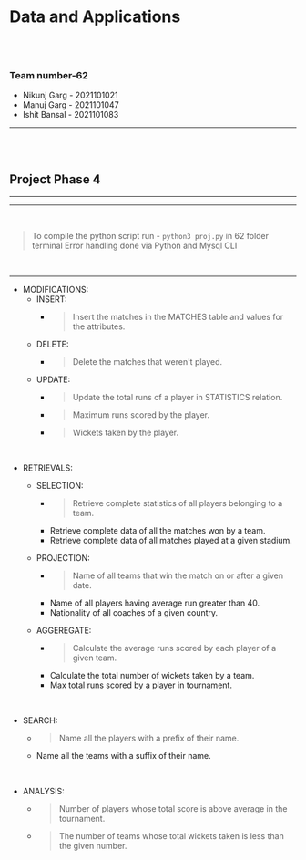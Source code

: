 # Data and Applications

<br>
<br>

 ### Team number-62

- Nikunj Garg - 2021101021
- Manuj Garg - 2021101047
- Ishit Bansal - 2021101083

----

<br>
<br>


## Project Phase 4
----
----

<br>


> To compile the python script run - ``` python3 proj.py ``` in 62 folder terminal
> Error handling done via Python and Mysql CLI

<br>

----

- MODIFICATIONS: 
    - INSERT:  
        - > Insert the matches in the MATCHES table and values for the attributes. 
    - DELETE: 
        - > Delete the matches that weren't played. 
    - UPDATE: 
        - > Update the total runs of a player in STATISTICS relation. 
        - > Maximum runs scored by the player. 
        - > Wickets taken by the player. 
 
<br>

- RETRIEVALS: 

    - SELECTION:  
        - > Retrieve complete statistics of all players belonging to a team. 
        - Retrieve complete data of all the matches won by a team. 
        - Retrieve complete data of all matches played at a given stadium. 
        
    - PROJECTION: 
        - > Name of all teams that win the match on or after a given date. 
        - Name of all players having average run greater than 40. 
        - Nationality of all coaches of a given country. 
 
    - AGGEREGATE: 
        - > Calculate the average runs scored by each player of a given team. 
        - Calculate the total number of wickets taken by a team. 
        - Max total runs scored by a player in tournament. 

<br>

- SEARCH: 
    - > Name all the players with a prefix of their name. 
    - Name all the teams with a suffix of their name.

<br>

- ANALYSIS: 
    - > Number of players whose total score is above average in the tournament. 
    - > The number of teams whose total wickets taken is less than the given number. 


